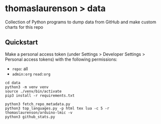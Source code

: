 # thomaslaurenson > data

Collection of Python programs to dump data from GitHub and make custom charts for this repo

## Quickstart

Make a personal access token (under Settings > Developer Settings > Personal access tokens) with the following permissions:

- `repo`: all
- `admin:org` `read:org`

```
cd data
python3 -m venv venv
source ./venv/bin/activate
pip3 install -r requirements.txt
```

```
python3 fetch_repo_metadata.py
python3 top_languages.py -p html tex lua -c 5 -r thomaslaurenson/arduino-lmic -v
python3 github_stats.py
```
